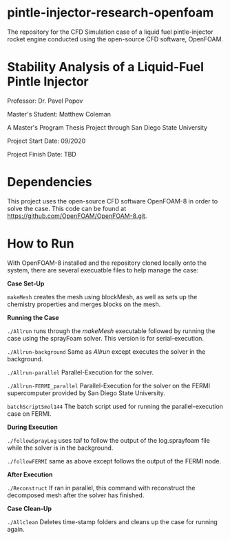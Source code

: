 # pintle-injector-research-openfoam

The repository for the CFD Simulation case of a liquid fuel pintle-injector rocket engine conducted using the open-source CFD software, OpenFOAM.

# Stability Analysis of a Liquid-Fuel Pintle Injector
Professor: Dr. Pavel Popov

Master's Student: Matthew Coleman

A Master's Program Thesis Project through San Diego State University

Project Start Date: 09/2020

Project Finish Date: TBD

# Dependencies

This project uses the open-source CFD software OpenFOAM-8 in order to solve the case. This code can be found at https://github.com/OpenFOAM/OpenFOAM-8.git.

# How to Run

With OpenFOAM-8 installed and the repository cloned locally onto the system, there are several execuatble files to help manage the case:

**Case Set-Up**

`makeMesh` creates the mesh using blockMesh, as well as sets up the chemistry properties and merges blocks on the mesh.

**Running the Case**

`./Allrun` runs through the *makeMesh* executable followed by running the case using the sprayFoam solver. This version is for serial-execution.

`./Allrun-background` Same as *Allrun* except executes the solver in the background.

`./Allrun-parallel` Parallel-Execution for the solver.

`./Allrun-FERMI_parallel` Parallel-Execution for the solver on the FERMI supercomputer provided by San Diego State University.

`batchScriptSmol144` The batch script used for running the parallel-execution case on FERMI.

**During Execution**

`./followSprayLog` uses *tail* to follow the output of the log.sprayfoam file while the solver is in the background.

`./followFERMI` same as above except follows the output of the FERMI node.

**After Execution**

`./Reconstruct` If ran in parallel, this command with reconstruct the decomposed mesh after the solver has finished.

**Case Clean-Up**

`./Allclean` Deletes time-stamp folders and cleans up the case for running again.
